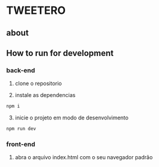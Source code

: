 # TWEETERO

## about

## How to run for development

### back-end

1. clone o repositorio

2. instale as dependencias

```bash
npm i
```

3. inicie o projeto em modo de desenvolvimento

```bash
npm run dev
```

### front-end
1. abra o arquivo index.html com o seu navegador padrão